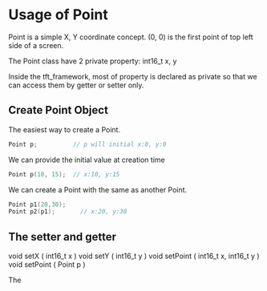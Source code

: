 # Usage of Point

Point is a simple X, Y coordinate concept. (0, 0) is the first point of top left side of a screen.

The Point class have 2 private property: int16_t x, y

Inside the tft_framework, most of property is declared as private so that we can access them by getter or setter only.

## Create Point Object
The easiest way to create a Point.
```cpp
Point p;          // p will initial x:0, y:0
```
We can provide the initial value at creation time
```cpp
Point p(10, 15);  // x:10, y:15
```
We can create a Point with the same as another Point.
```cpp
Point p1(20,30);
Point p2(p1);       // x:20, y:30
```
## The setter and getter
void setX ( int16_t x )
void setY ( int16_t y )
void setPoint ( int16_t x, int16_t y )
void setPoint ( Point p )

The 
